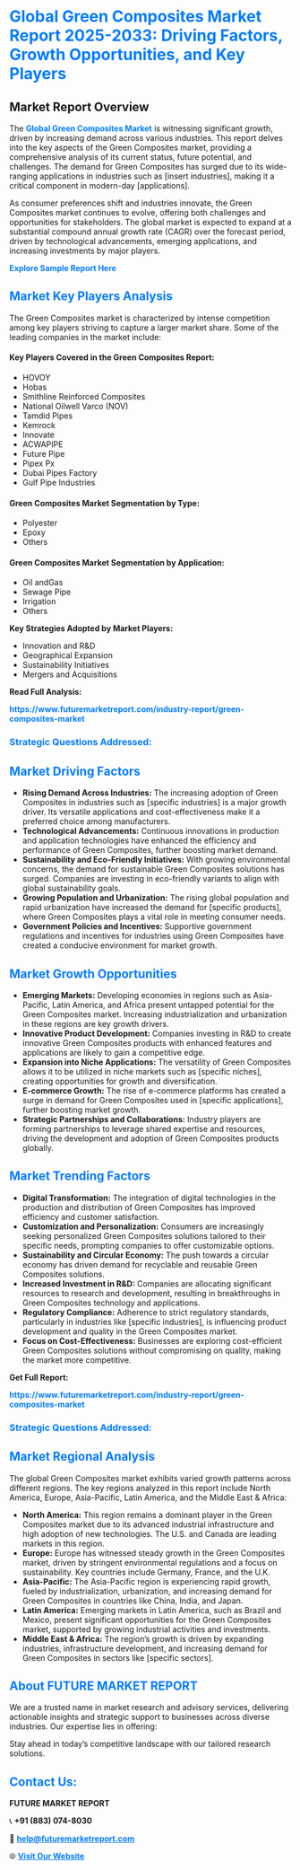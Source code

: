 <h1 style="color: #007BFF;">Global Green Composites Market Report 2025-2033: Driving Factors, Growth Opportunities, and Key Players</h1>

<section id="overview">
<h2>Market Report Overview</h2>
<p>The <a href="https://www.futuremarketreport.com/industry-report/green-composites-market" style="color: #007BFF; text-decoration: none;"><strong>Global Green Composites Market</strong></a> is witnessing significant growth, driven by increasing demand across various industries. This report delves into the key aspects of the Green Composites market, providing a comprehensive analysis of its current status, future potential, and challenges. The demand for Green Composites has surged due to its wide-ranging applications in industries such as [insert industries], making it a critical component in modern-day [applications].</p>
<p>As consumer preferences shift and industries innovate, the Green Composites market continues to evolve, offering both challenges and opportunities for stakeholders. The global market is expected to expand at a substantial compound annual growth rate (CAGR) over the forecast period, driven by technological advancements, emerging applications, and increasing investments by major players.</p>
</section>

<section id="overview">
<p><a href="https://www.futuremarketreport.com/request-sample/reportId=36987" style="color: #007BFF; text-decoration: none;"><strong>Explore Sample Report Here</strong></a></p>
</section>

<section id="key-players">
<h2 style="color: #007BFF;">Market Key Players Analysis</h2>
<p>The Green Composites market is characterized by intense competition among key players striving to capture a larger market share. Some of the leading companies in the market include:</p>
<h4>Key Players Covered in the Green Composites Report:</h4>
<ul><li>HOVOY</li><li>Hobas</li><li>Smithline Reinforced Composites</li><li>National Oilwell Varco (NOV)</li><li>Tamdid Pipes</li><li>Kemrock</li><li>Innovate</li><li>ACWAPIPE</li><li>Future Pipe</li><li>Pipex Px</li><li>Dubai Pipes Factory</li><li>Gulf Pipe Industries</li></ul>
<h4>Green Composites Market Segmentation by Type:</h4>
<ul><li>Polyester</li><li>Epoxy</li><li>Others</li></ul>

<h4>Green Composites Market Segmentation by Application:</h4>
<ul><li>Oil andGas</li><li>Sewage Pipe</li><li>Irrigation</li><li>Others</li></ul>
<p><strong>Key Strategies Adopted by Market Players:</strong></p>
<ul>
<li>Innovation and R&D</li>
<li>Geographical Expansion</li>
<li>Sustainability Initiatives</li>
<li>Mergers and Acquisitions</li>
</ul>
</section>

<section>
<p><strong>Read Full Analysis: </strong></p><a href="https://www.futuremarketreport.com/industry-report/green-composites-market" style="color: #007BFF; text-decoration: none;"><strong>https://www.futuremarketreport.com/industry-report/green-composites-market</strong></a>
<h3 style="color: #007BFF;">Strategic Questions Addressed:</h3>
</section>

<section id="driving-factors">
<h2 style="color: #007BFF;">Market Driving Factors</h2>
<ul>
<li><strong>Rising Demand Across Industries:</strong> The increasing adoption of Green Composites in industries such as [specific industries] is a major growth driver. Its versatile applications and cost-effectiveness make it a preferred choice among manufacturers.</li>
<li><strong>Technological Advancements:</strong> Continuous innovations in production and application technologies have enhanced the efficiency and performance of Green Composites, further boosting market demand.</li>
<li><strong>Sustainability and Eco-Friendly Initiatives:</strong> With growing environmental concerns, the demand for sustainable Green Composites solutions has surged. Companies are investing in eco-friendly variants to align with global sustainability goals.</li>
<li><strong>Growing Population and Urbanization:</strong> The rising global population and rapid urbanization have increased the demand for [specific products], where Green Composites plays a vital role in meeting consumer needs.</li>
<li><strong>Government Policies and Incentives:</strong> Supportive government regulations and incentives for industries using Green Composites have created a conducive environment for market growth.</li>
</ul>
</section>

<section id="growth-opportunities">
<h2 style="color: #007BFF;">Market Growth Opportunities</h2>
<ul>
<li><strong>Emerging Markets:</strong> Developing economies in regions such as Asia-Pacific, Latin America, and Africa present untapped potential for the Green Composites market. Increasing industrialization and urbanization in these regions are key growth drivers.</li>
<li><strong>Innovative Product Development:</strong> Companies investing in R&D to create innovative Green Composites products with enhanced features and applications are likely to gain a competitive edge.</li>
<li><strong>Expansion into Niche Applications:</strong> The versatility of Green Composites allows it to be utilized in niche markets such as [specific niches], creating opportunities for growth and diversification.</li>
<li><strong>E-commerce Growth:</strong> The rise of e-commerce platforms has created a surge in demand for Green Composites used in [specific applications], further boosting market growth.</li>
<li><strong>Strategic Partnerships and Collaborations:</strong> Industry players are forming partnerships to leverage shared expertise and resources, driving the development and adoption of Green Composites products globally.</li>
</ul>
</section>

<section id="trending-factors">
<h2 style="color: #007BFF;">Market Trending Factors</h2>
<ul>
<li><strong>Digital Transformation:</strong> The integration of digital technologies in the production and distribution of Green Composites has improved efficiency and customer satisfaction.</li>
<li><strong>Customization and Personalization:</strong> Consumers are increasingly seeking personalized Green Composites solutions tailored to their specific needs, prompting companies to offer customizable options.</li>
<li><strong>Sustainability and Circular Economy:</strong> The push towards a circular economy has driven demand for recyclable and reusable Green Composites solutions.</li>
<li><strong>Increased Investment in R&D:</strong> Companies are allocating significant resources to research and development, resulting in breakthroughs in Green Composites technology and applications.</li>
<li><strong>Regulatory Compliance:</strong> Adherence to strict regulatory standards, particularly in industries like [specific industries], is influencing product development and quality in the Green Composites market.</li>
<li><strong>Focus on Cost-Effectiveness:</strong> Businesses are exploring cost-efficient Green Composites solutions without compromising on quality, making the market more competitive.</li>
</ul>
</section>

<section>
<p><strong>Get Full Report: </strong></p><a href="https://www.futuremarketreport.com/industry-report/green-composites-market" style="color: #007BFF; text-decoration: none;"><strong>https://www.futuremarketreport.com/industry-report/green-composites-market</strong></a>
<h3 style="color: #007BFF;">Strategic Questions Addressed:</h3>
</section>


<section id="regional-analysis">
<h2 style="color: #007BFF;">Market Regional Analysis</h2>
<p>The global Green Composites market exhibits varied growth patterns across different regions. The key regions analyzed in this report include North America, Europe, Asia-Pacific, Latin America, and the Middle East & Africa:</p>
<ul>
<li><strong>North America:</strong> This region remains a dominant player in the Green Composites market due to its advanced industrial infrastructure and high adoption of new technologies. The U.S. and Canada are leading markets in this region.</li>
<li><strong>Europe:</strong> Europe has witnessed steady growth in the Green Composites market, driven by stringent environmental regulations and a focus on sustainability. Key countries include Germany, France, and the U.K.</li>
<li><strong>Asia-Pacific:</strong> The Asia-Pacific region is experiencing rapid growth, fueled by industrialization, urbanization, and increasing demand for Green Composites in countries like China, India, and Japan.</li>
<li><strong>Latin America:</strong> Emerging markets in Latin America, such as Brazil and Mexico, present significant opportunities for the Green Composites market, supported by growing industrial activities and investments.</li>
<li><strong>Middle East & Africa:</strong> The region’s growth is driven by expanding industries, infrastructure development, and increasing demand for Green Composites in sectors like [specific sectors].</li>
</ul>
</section>

<footer>
<h2 style="color: #007BFF;">About FUTURE MARKET REPORT</h2>
<p>We are a trusted name in market research and advisory services, delivering actionable insights and strategic support to businesses across diverse industries. Our expertise lies in offering:</p>

<p>Stay ahead in today’s competitive landscape with our tailored research solutions.</p>

<h2 style="color: #007BFF;">Contact Us:</h2>
<p><strong>FUTURE MARKET REPORT</strong></p>
<p>📞 <strong>+91 (883) 074-8030</strong></p>
<p>📧 <strong><a href="mailto:help@futuremarketreport.com" style="color: #007BFF;">help@futuremarketreport.com</a></strong></p>
<p>🌐 <strong><a href="https://www.futuremarketreport.com/" style="color: #007BFF;">Visit Our Website</a></strong></p>
</footer>